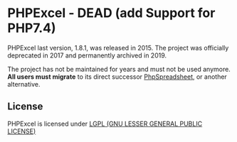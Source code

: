 # PHPExcel - DEAD (add Support for PHP7.4)

PHPExcel last version, 1.8.1, was released in 2015. The project was officially deprecated in 2017 and permanently archived in 2019.

The project has not be maintained for years and must not be used anymore. **All users must migrate** to its direct successor [PhpSpreadsheet](https://github.com/PHPOffice/PhpSpreadsheet), or another alternative.

## License

PHPExcel is licensed under [LGPL (GNU LESSER GENERAL PUBLIC LICENSE)](https://github.com/PHPOffice/PHPExcel/blob/master/license.md)
